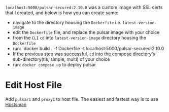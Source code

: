 ﻿`localhost:5000/pulsar-secured:2.10.0` was a custom image with SSL certs that I created, and below is how you can create same:
- navigate to the directory housing the `Dockerfile` i.e. `latest-version-image`
- edit the `Dockerfile` file, and replace the pulsar image with your choice
- from the `CLI` `cd` into `latest-version-image` directory housing the `Dockerfile`
- run: `docker build . -f Dockerfile -t localhost:5000/pulsar-secured:2.10.0
- If the previous step was successful, `cd` into the compose directory's sub-directory(tls, simple, multi) of your choice
- run: `docker compose up` to deploy pulsar

# Edit Host File
Add `pulsar1` and `proxy1` to host file. The easiest and fastest way is to use [Hostsman](https://github.com/portapps/hostsman-portable)